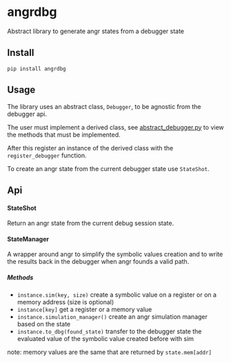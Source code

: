 # angrdbg

Abstract library to generate angr states from a debugger state

## Install

```
pip install angrdbg
```

## Usage

The library uses an abstract class, `Debugger`, to be agnostic from the debugger api.

The user must implement a derived class, see [abstract_debugger.py](angrdbg/abstract_debugger.py) to view the methods that must be implemented.

After this register an instance of the derived class with the `register_debugger` function.

To create an angr state from the current debugger state use `StateShot`.

## Api

#### StateShot

Return an angr state from the current debug session state.

#### StateManager

A wrapper around angr to simplify the symbolic values creation and to write the results back in the debugger when angr founds a valid path.

##### Methods
+ `instance.sim(key, size)`        create a symbolic value on a register or on a memory address (size is optional)
+ `instance[key]`                  get a register or a memory value
+ `instance.simulation_manager()`  create an angr simulation manager based on the state
+ `instance.to_dbg(found_state)`   transfer to the debugger state the evaluated value of the symbolic value created before with sim

note: memory values are the same that are returned by `state.mem[addr]`

